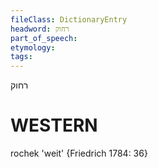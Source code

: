 ```yaml
---
fileClass: DictionaryEntry
headword: רחוק
part_of_speech: 
etymology: 
tags: 
---
```

רחוק

WESTERN
========

rochek 'weit' {Friedrich 1784: 36}